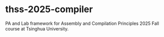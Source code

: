 # thss-2025-compiler
PA and Lab framework for Assembly and Compilation Principles 2025 Fall course at Tsinghua University.
